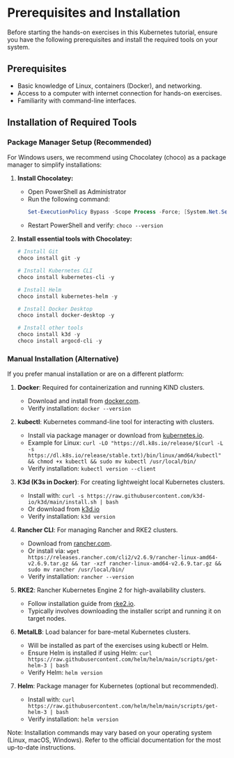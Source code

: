 # Prerequisites and Installation

Before starting the hands-on exercises in this Kubernetes tutorial, ensure you have the following prerequisites and install the required tools on your system.

## Prerequisites
- Basic knowledge of Linux, containers (Docker), and networking.
- Access to a computer with internet connection for hands-on exercises.
- Familiarity with command-line interfaces.

## Installation of Required Tools

### Package Manager Setup (Recommended)

For Windows users, we recommend using Chocolatey (choco) as a package manager to simplify installations:

1. **Install Chocolatey:**
   - Open PowerShell as Administrator
   - Run the following command:
     ```powershell
     Set-ExecutionPolicy Bypass -Scope Process -Force; [System.Net.ServicePointManager]::SecurityProtocol = [System.Net.ServicePointManager]::SecurityProtocol -bor 3072; iex ((New-Object System.Net.WebClient).DownloadString('https://chocolatey.org/install.ps1'))
     ```
   - Restart PowerShell and verify: `choco --version`

2. **Install essential tools with Chocolatey:**
   ```powershell
   # Install Git
   choco install git -y

   # Install Kubernetes CLI
   choco install kubernetes-cli -y

   # Install Helm
   choco install kubernetes-helm -y

   # Install Docker Desktop
   choco install docker-desktop -y

   # Install other tools
   choco install k3d -y
   choco install argocd-cli -y
   ```

### Manual Installation (Alternative)

If you prefer manual installation or are on a different platform:

1. **Docker**: Required for containerization and running KIND clusters.
   - Download and install from [docker.com](https://www.docker.com/get-started).
   - Verify installation: `docker --version`

2. **kubectl**: Kubernetes command-line tool for interacting with clusters.
   - Install via package manager or download from [kubernetes.io](https://kubernetes.io/docs/tasks/tools/).
   - Example for Linux: `curl -LO "https://dl.k8s.io/release/$(curl -L -s https://dl.k8s.io/release/stable.txt)/bin/linux/amd64/kubectl" && chmod +x kubectl && sudo mv kubectl /usr/local/bin/`
   - Verify installation: `kubectl version --client`

3. **K3d (K3s in Docker)**: For creating lightweight local Kubernetes clusters.
   - Install with: `curl -s https://raw.githubusercontent.com/k3d-io/k3d/main/install.sh | bash`
   - Or download from [k3d.io](https://k3d.io/v5.4.6/)
   - Verify installation: `k3d version`

4. **Rancher CLI**: For managing Rancher and RKE2 clusters.
   - Download from [rancher.com](https://rancher.com/docs/rancher/v2.6/en/cli/).
   - Or install via: `wget https://releases.rancher.com/cli2/v2.6.9/rancher-linux-amd64-v2.6.9.tar.gz && tar -xzf rancher-linux-amd64-v2.6.9.tar.gz && sudo mv rancher /usr/local/bin/`
   - Verify installation: `rancher --version`

5. **RKE2**: Rancher Kubernetes Engine 2 for high-availability clusters.
   - Follow installation guide from [rke2.io](https://docs.rke2.io/install/quickstart).
   - Typically involves downloading the installer script and running it on target nodes.

6. **MetalLB**: Load balancer for bare-metal Kubernetes clusters.
   - Will be installed as part of the exercises using kubectl or Helm.
   - Ensure Helm is installed if using Helm: `curl https://raw.githubusercontent.com/helm/helm/main/scripts/get-helm-3 | bash`
   - Verify Helm: `helm version`

7. **Helm**: Package manager for Kubernetes (optional but recommended).
   - Install with: `curl https://raw.githubusercontent.com/helm/helm/main/scripts/get-helm-3 | bash`
   - Verify installation: `helm version`

Note: Installation commands may vary based on your operating system (Linux, macOS, Windows). Refer to the official documentation for the most up-to-date instructions.